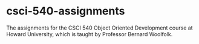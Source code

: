 # csci-540-assignments
The assignments for the CSCI 540 Object Oriented Development course at Howard University, which is taught by Professor Bernard Woolfolk.
